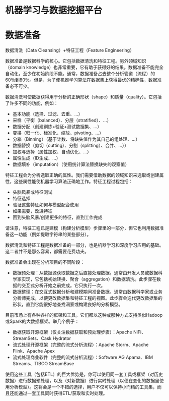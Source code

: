 # 机器学习与数据挖掘平台

# 数据准备

数据清洗（Data Cleansing）+特征工程（Feature Engineering）

数据准备是数据科学的核心。它包括数据清洗和特征工程。另外领域知识（domain knowledge）也非常重要，它有助于获得好的结果。数据准备不能完全自动化，至少在初始阶段不能。通常，数据准备占去整个分析管道（流程）的60％到80％。但是，为了使机器学习算法在数据集上获得最优的精确性，数据准备必不可少。

数据清洗可使数据获得用于分析的正确形状（shape）和质量（quality）。它包括了许多不同的功能，例如：

+ 基本功能（选择、过滤、去重、...）
+ 采样（平衡（balanced）、分层（stratified）、...）
+ 数据分配（创建训练+验证+测试数据集、...）
+ 变换（归一化、标准化、缩放、pivoting、...）
+ 分箱（Binning）（基于计数、将缺失值作为其自己的组处理、...）
+ 数据替换（剪切（cutting）、分割（splitting）、合并、...））
+ 加权与选择（属性加权、自动优化、...）
+ 属性生成（ID生成、...）
+ 数据填补（imputation）（使用统计算法替换缺失的观察值）

特征工程会为分析选取正确的属性。我们需要借助数据的领域知识来选取或创建属性，这些属性能使机器学习算法正确地工作。特征工程过程包括：

+ 头脑风暴或特征测试
+ 特征选择
+ 验证这些特征如何与模型配合使用
+ 如果需要，改进特征
+ 回到头脑风暴/创建更多的特征，直到工作完成

请注意，特征工程已是建模（构建分析模型）步骤里的一部分，但它也利用数据准备这一功能（例如提取字符串的某些部分）。

数据清洗和特征工程是数据准备的一部分，也是机器学习和深度学习应用的基础。这二者并不是那么容易，都需要花费功夫。

数据准备会出现在分析项目的不同阶段：

+ 数据预处理：从数据源获取数据之后直接处理数据。通常由开发人员或数据科学家实现，它包括初始转换、聚合（aggregation）和数据清洗。此步骤在数据的交互式分析开始之前完成。它只执行一次。
+ 数据整理：在交互式数据分析和建模期间准备数据。通常由数据科学家或业务分析师完成，以便更改数据集和特征工程的视图。此步骤会迭代更改数据集的形状，直到它能很好地查找洞察或构建良好的分析模型。

目前市场上有各种各样的框架和工具。它们都以这种或那种方式支持类似Hadoop或Spark的大数据框架。举几个例子：

+ 数据获取开源框架（仅关注数据获取和预处理步骤）：Apache NiFi、StreamSets、Cask Hydrator
+ 流式处理开源框架（完整的流式分析流程）：Apache Storm、Apache Flink、Apache Apex
+ 流式处理商业软件（完整的流式分析流程）：Software AG Apama、IBM Streams、TIBCO StreamBase

使用这些工具（包括ETL）的巨大优势是，你可以使用同一套工具或框架（对历史数据）进行数据预处理，以及（对新数据）进行实时处理（以便在变化的数据里使用分析模型）。这将会是一个不错的选择，用户不仅可以保持小而精的工具集，而且还能通过一套工具同时获得ETL/获取和实时处理。